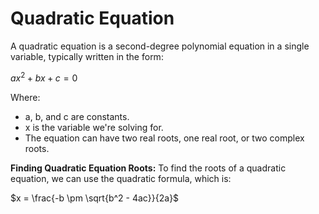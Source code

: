 # Quadratic Equation
A quadratic equation is a second-degree polynomial equation in a single variable, typically written in the form:

$ax^2 + bx + c = 0$

Where:

-   a, b, and c are constants.
-   x is the variable we're solving for.
-   The equation can have two real roots, one real root, or two complex roots.

**Finding Quadratic Equation Roots:** 
To find the roots of a quadratic equation, we can use the quadratic formula, which is:

$x = \frac{-b \pm \sqrt{b^2 - 4ac}}{2a}$